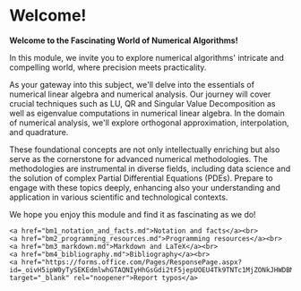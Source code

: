 # Welcome!

**Welcome to the Fascinating World of Numerical Algorithms!**

In this module, we invite you to explore numerical algorithms' intricate and compelling world, where precision meets practicality. 

As your gateway into this subject, we'll delve into the essentials of numerical linear algebra and numerical analysis. Our journey will cover crucial techniques such as LU, QR and Singular Value Decomposition as well as eigenvalue computations in numerical linear algebra. In the domain of numerical analysis, we'll explore orthogonal approximation, interpolation, and quadrature.

These foundational concepts are not only intellectually enriching but also serve as the cornerstone for advanced numerical methodologies. The methodologies are instrumental in diverse fields, including data science and the solution of complex Partial Differential Equations (PDEs). Prepare to engage with these topics deeply, enhancing also your understanding and application in various scientific and technological contexts.

We hope you enjoy this module and find it as fascinating as we do!

```{raw} html
<a href="bm1_notation_and_facts.md">Notation and facts</a><br>
<a href="bm2_programming_resources.md">Programming resources</a><br>
<a href="bm3_markdown.md">Markdown and LaTeX</a><br>
<a href="bm4_bibliography.md">Bibliography</a><br>
<a href="https://forms.office.com/Pages/ResponsePage.aspx?id=_oivH5ipW0yTySEKEdmlwhGTAQNIyHhGsGdi2tF5jepUOEU4Tk9TNTc1MjZONkJHWDBMU0FBTDJQRC4u" target="_blank" rel="noopener">Report typos</a>
```
